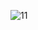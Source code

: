 ![11](https://user-images.githubusercontent.com/56713634/72675469-e26e3e00-3ac7-11ea-9886-a08b43dc23b6.jpg)
